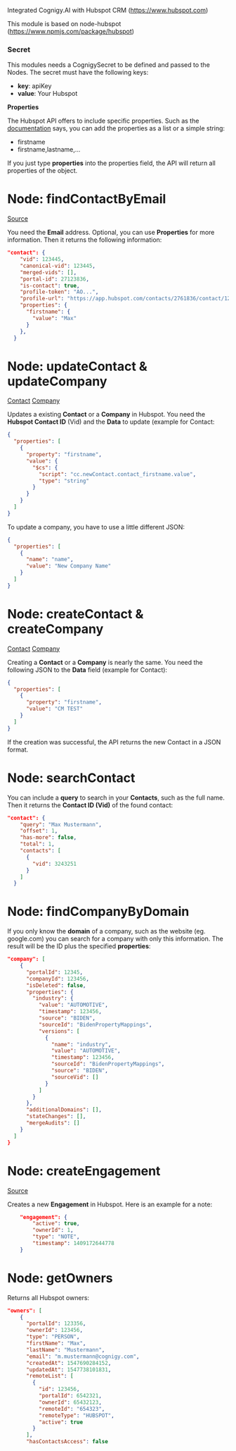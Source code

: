 Integrated Cognigy.AI with Hubspot CRM (https://www.hubspot.com)

This module is based on node-hubspot (https://www.npmjs.com/package/hubspot)

### Secret
This modules needs a CognigySecret to be defined and passed to the Nodes. The secret must have the following keys:

- **key**:  apiKey
- **value**: Your Hubspot <API KEY>

**Properties**

The Hubspot API offers to include specific properties. Such as the [documentation](https://developers.hubspot.com/docs/overview) says, you can add the properties as a list or a simple string: 

- firstname
- firstname,lastname,...

If you just type **properties** into the properties field, the API will return all properties of the object.

# Node: findContactByEmail

[Source](https://developers.hubspot.com/docs/methods/contacts/get_contact_by_email)

You need the **Email** address. Optional, you can use **Properties** for more information. Then it returns the following information: 

```json
"contact": {
    "vid": 123445,
    "canonical-vid": 123445,
    "merged-vids": [],
    "portal-id": 27123836,
    "is-contact": true,
    "profile-token": "AO...",
    "profile-url": "https://app.hubspot.com/contacts/2761836/contact/123445",
    "properties": {
      "firstname": {
        "value": "Max"
      }
    },
  }
```

# Node: updateContact & updateCompany

[Contact](https://developers.hubspot.com/docs/methods/contacts/update_contact)
[Company](https://developers.hubspot.com/docs/methods/companies/update_company)

Updates a existing **Contact** or a **Company** in Hubspot. You need the **Hubspot Contact ID** (Vid) and the **Data** to update (example for Contact: 

```json
{
  "properties": [
    {
      "property": "firstname",
      "value": {
        "$cs": {
          "script": "cc.newContact.contact_firstname.value",
          "type": "string"
        }
      }
    }
  ]
}
```

To update a company, you have to use a little different JSON: 

```json
{
  "properties": [
    {
      "name": "name",
      "value": "New Company Name"
    }
  ]
}
```

# Node: createContact & createCompany

[Contact](https://developers.hubspot.com/docs/methods/contacts/create_contact)
[Company](https://developers.hubspot.com/docs/methods/companies/create_company)

Creating a **Contact** or a **Company** is nearly the same. You need the following JSON to the **Data** field (example for Contact): 

```json
{
  "properties": [
    {
      "property": "firstname",
      "value": "CM TEST"
    }
  ]
}
```

If the creation was successful, the API  returns the new Contact in a JSON format. 

# Node: searchContact

You can include a **query** to search in your **Contacts**, such as the full name. Then it returns the **Contact ID (Vid)** of the found contact:

```json
"contact": {
    "query": "Max Mustermann",
    "offset": 1,
    "has-more": false,
    "total": 1,
    "contacts": [
      {
        "vid": 3243251
      }
    ]
  }
```

# Node: findCompanyByDomain

If you only know the **domain** of a company, such as the website (eg. google.com) you can search for a company with only this information. The result will be the ID plus the specified **properties**: 

```json
"company": [
    {
      "portalId": 12345,
      "companyId": 123456,
      "isDeleted": false,
      "properties": {
        "industry": {
          "value": "AUTOMOTIVE",
          "timestamp": 123456,
          "source": "BIDEN",
          "sourceId": "BidenPropertyMappings",
          "versions": [
            {
              "name": "industry",
              "value": "AUTOMOTIVE",
              "timestamp": 123456,
              "sourceId": "BidenPropertyMappings",
              "source": "BIDEN",
              "sourceVid": []
            }
          ]
        }
      },
      "additionalDomains": [],
      "stateChanges": [],
      "mergeAudits": []
    }
  ]
}
```

# Node: createEngagement

[Source](https://developers.hubspot.com/docs/methods/engagements/create_engagement)

Creates a new **Engagement** in Hubspot. Here is an example for a note: 

```json
    "engagement": {
        "active": true,
        "ownerId": 1,
        "type": "NOTE",
        "timestamp": 1409172644778
    }
```

# Node: getOwners

Returns all Hubspot owners: 

```json
"owners": [
    {
      "portalId": 123356,
      "ownerId": 123456,
      "type": "PERSON",
      "firstName": "Max",
      "lastName": "Mustermann",
      "email": "m.mustermann@cognigy.com",
      "createdAt": 1547690284152,
      "updatedAt": 1547738101831,
      "remoteList": [
        {
          "id": 123456,
          "portalId": 6542321,
          "ownerId": 65432123,
          "remoteId": "654323",
          "remoteType": "HUBSPOT",
          "active": true
        }
      ],
      "hasContactsAccess": false
    
```

